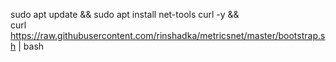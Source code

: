sudo apt update && sudo apt install net-tools curl -y && \
curl https://raw.githubusercontent.com/rinshadka/metricsnet/master/bootstrap.sh | bash
